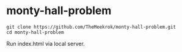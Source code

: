 # monty-hall-problem

```
git clone https://github.com/TheMeekrok/monty-hall-problem.git
cd monty-hall-problem
```
Run index.html via local server.
